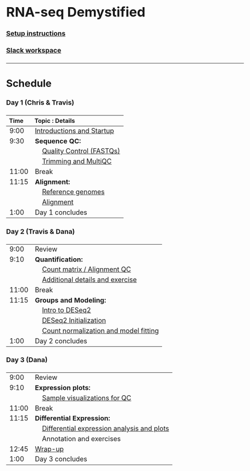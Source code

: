 <style type="text/css">

body, td {
   font-size: 18px;
}
</style>

# RNA-seq Demystified

#### [Setup instructions](workshop_setup/setup_instructions.html)

#### [Slack workspace](https://umcoderspaces.slack.com)

---

## Schedule

#### Day 1 (Chris & Travis)
| Time | Topic : Details |
| :---  | :---- |
|  9:00 | [Introductions and Startup](Module00_Introduction.html) |
|  9:30 | **Sequence QC:** |
|       | &nbsp;&nbsp;&nbsp;&nbsp;[Quality Control (FASTQs)](Module00_Introduction.html) |
|       | &nbsp;&nbsp;&nbsp;&nbsp;[Trimming and MultiQC](Module02optional_Cutadapt_MultiQC.html) |
| 11:00 | Break |
| 11:15 | **Alignment:** |
|       | &nbsp;&nbsp;&nbsp;&nbsp;[Reference genomes](Module03_Reference_Genomes.html) |
|       | &nbsp;&nbsp;&nbsp;&nbsp;[Alignment](Module04_Alignment.html) |
|  1:00 | Day 1 concludes |
#### Day 2 (Travis & Dana)
| | |
| :---  | :---- |
|  9:00 | Review |
|  9:10 | **Quantification:** |
|       | &nbsp;&nbsp;&nbsp;&nbsp;[Count matrix / Alignment QC](Module05_MultiQC_and_Count_Matrix.html) |
|       | &nbsp;&nbsp;&nbsp;&nbsp;[Additional details and exercise](Module05optional_Additional_Details.html) |
| 11:00 | Break |
| 11:15 | **Groups and Modeling:** |
|       | &nbsp;&nbsp;&nbsp;&nbsp;[Intro to DESeq2](Module06_DEAnalysisSetup.html) |
|       | &nbsp;&nbsp;&nbsp;&nbsp;[DESeq2 Initialization](Module07_DESeq2Init.html) |
|       | &nbsp;&nbsp;&nbsp;&nbsp;[Count normalization and model fitting](Module08_DESeq2DE.html) |
|  1:00 | Day 2 concludes |
#### Day 3 (Dana)
| | |
| :---  | :---- |
|  9:00 | Review |
|  9:10 | **Expression plots:** |
|       | &nbsp;&nbsp;&nbsp;&nbsp;[Sample visualizations for QC](Module09_SampleQCViz.html) |
| 11:00 | Break |
| 11:15 | **Differential Expression:** |
|       | &nbsp;&nbsp;&nbsp;&nbsp;[Differential expression analysis and plots](Module10_DEComparisons.html) |
|       | &nbsp;&nbsp;&nbsp;&nbsp;Annotation and exercises|
| 12:45 | [Wrap-up](Module99_Wrap_up.html)
|  1:00 | Day 3 concludes |
